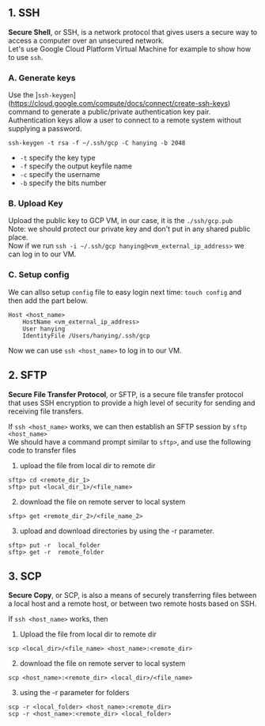 ## 1. SSH
**Secure Shell**, or SSH, is a network protocol that gives users a secure way to access a computer over an unsecured network.<br/>
Let's use Google Cloud Platform Virtual Machine for example to show how to use ```ssh```.

### A. Generate keys
Use the ]```ssh-keygen```](https://cloud.google.com/compute/docs/connect/create-ssh-keys) command to generate a public/private authentication key pair.<br/>
Authentication keys allow a user to connect to a remote system without supplying a password.
```
ssh-keygen -t rsa -f ~/.ssh/gcp -C hanying -b 2048
```
* ```-t``` specify the key type
* ```-f``` specify the output keyfile name
* ```-c``` specify the username
* ```-b``` specify the bits number

### B. Upload Key
Upload the public key to GCP VM, in our case, it is the ```./ssh/gcp.pub``` <br/>
Note: we should protect our private key and don't put in any shared public place.<br/>
Now if we run ```ssh -i ~/.ssh/gcp hanying@<vm_external_ip_address>``` we can log in to our VM.

### C. Setup config
We can allso setup ```config``` file to easy login next time: ```touch config``` and then add the part below.
```		
Host <host_name>
    HostName <vm_external_ip_address>
    User hanying
    IdentityFile /Users/hanying/.ssh/gcp
```
Now we can use ```ssh <host_name>``` to log in to our VM.


## 2. SFTP
**Secure File Transfer Protocol**, or SFTP, is a secure file transfer protocol that uses SSH encryption to provide a high level of security for sending and receiving file transfers.

If ```ssh <host_name>``` works, we can then establish an SFTP session by  ```sftp <host_name>```<br/>
We should have a command prompt similar to ```sftp>```, and use the following code to transfer files
1. upload the file from local dir to remote dir
```
sftp> cd <remote_dir_1>
sftp> put <local_dir_1>/<file_name>
```
2. download the file on remote server to local system
```
sftp> get <remote_dir_2>/<file_name_2>
```
3. upload and download directories by using the -r parameter.
```
sftp> put -r  local_folder 
sftp> get -r  remote_folder
```


## 3. SCP
**Secure Copy**, or SCP, is also a means of securely transferring files between a local host and a remote host, or between two remote hosts based on SSH.

If ```ssh <host_name>``` works, then
1. Upload the file from local dir to remote dir
```
scp <local_dir>/<file_name> <host_name>:<remote_dir>
```
2. download the file on remote server to local system
```
scp <host_name>:<remote_dir> <local_dir>/<file_name> 
```
3. using the -r parameter for folders
```
scp -r <local_folder> <host_name>:<remote_dir>
scp -r <host_name>:<remote_dir> <local_folder> 
```
